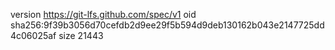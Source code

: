 version https://git-lfs.github.com/spec/v1
oid sha256:9f39b3056d70cefdb2d9ee29f5b594d9deb130162b043e2147725dd4c06025af
size 21443
